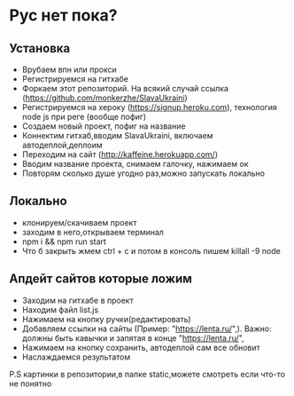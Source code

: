 # Рус нет пока?
## Установка
- Врубаем впн или прокси
- Регистрируемся на гитхабе
- Форкаем этот репозиторий. На всякий случай ссылка (https://github.com/monkerzhe/SlavaUkraini)
- Регистрируемся на хероку (https://signup.heroku.com), технология node js при реге (вообще пофиг)
- Создаем новый проект, пофиг на название
- Коннектим гитхаб,вводим SlavaUkraini, включаем автодеплой,деплоим
- Переходим на сайт (http://kaffeine.herokuapp.com/)
- Вводим название проекта, снимаем галочку, нажимаем ок
- Повторям сколько душе угодно раз,можно запускать локально

## Локально
- клонируем/скачиваем проект
- заходим в него,открываем терминал
- npm i && npm run start
- Что б закрыть жмем ctrl + c и потом в консоль пишем killall -9 node


## Апдейт сайтов которые ложим
- Заходим на гитхабе в проект
- Находим файл list.js
- Нажимаем на кнопку ручки(редактировать)
- Добавляем ссылки на сайты (Пример: "https://lenta.ru/",). Важно: должны быть кавычки и запятая в конце "https://lenta.ru/",
- Нажимаем на кнопку сохранить, автодеплой сам все обновит
- Наслаждаемся результатом


P.S картинки в репозитории,в папке static,можете смотреть если что-то не понятно
